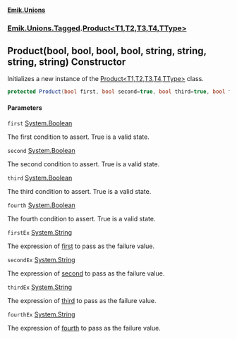 #### [Emik.Unions](index.md 'index')
### [Emik.Unions.Tagged](Emik.Unions.Tagged.md 'Emik.Unions.Tagged').[Product&lt;T1,T2,T3,T4,TType&gt;](Product_T1,T2,T3,T4,TType_.md 'Emik.Unions.Tagged.Product<T1,T2,T3,T4,TType>')

## Product(bool, bool, bool, bool, string, string, string, string) Constructor

Initializes a new instance of the [Product&lt;T1,T2,T3,T4,TType&gt;](Product_T1,T2,T3,T4,TType_.md 'Emik.Unions.Tagged.Product<T1,T2,T3,T4,TType>') class.

```csharp
protected Product(bool first, bool second=true, bool third=true, bool fourth=true, string? firstEx=null, string? secondEx=null, string? thirdEx=null, string? fourthEx=null);
```
#### Parameters

<a name='Emik.Unions.Tagged.Product_T1,T2,T3,T4,TType_.Product(bool,bool,bool,bool,string,string,string,string).first'></a>

`first` [System.Boolean](https://docs.microsoft.com/en-us/dotnet/api/System.Boolean 'System.Boolean')

The first condition to assert. True is a valid state.

<a name='Emik.Unions.Tagged.Product_T1,T2,T3,T4,TType_.Product(bool,bool,bool,bool,string,string,string,string).second'></a>

`second` [System.Boolean](https://docs.microsoft.com/en-us/dotnet/api/System.Boolean 'System.Boolean')

The second condition to assert. True is a valid state.

<a name='Emik.Unions.Tagged.Product_T1,T2,T3,T4,TType_.Product(bool,bool,bool,bool,string,string,string,string).third'></a>

`third` [System.Boolean](https://docs.microsoft.com/en-us/dotnet/api/System.Boolean 'System.Boolean')

The third condition to assert. True is a valid state.

<a name='Emik.Unions.Tagged.Product_T1,T2,T3,T4,TType_.Product(bool,bool,bool,bool,string,string,string,string).fourth'></a>

`fourth` [System.Boolean](https://docs.microsoft.com/en-us/dotnet/api/System.Boolean 'System.Boolean')

The fourth condition to assert. True is a valid state.

<a name='Emik.Unions.Tagged.Product_T1,T2,T3,T4,TType_.Product(bool,bool,bool,bool,string,string,string,string).firstEx'></a>

`firstEx` [System.String](https://docs.microsoft.com/en-us/dotnet/api/System.String 'System.String')

The expression of [first](Product_T1,T2,T3,T4,TType_..ctor(Boolean,Boolean,Boolean,Boolean,String,String,String,String).md#Emik.Unions.Tagged.Product_T1,T2,T3,T4,TType_.Product(bool,bool,bool,bool,string,string,string,string).first 'Emik.Unions.Tagged.Product<T1,T2,T3,T4,TType>.Product(bool, bool, bool, bool, string, string, string, string).first') to pass as the failure value.

<a name='Emik.Unions.Tagged.Product_T1,T2,T3,T4,TType_.Product(bool,bool,bool,bool,string,string,string,string).secondEx'></a>

`secondEx` [System.String](https://docs.microsoft.com/en-us/dotnet/api/System.String 'System.String')

The expression of [second](Product_T1,T2,T3,T4,TType_..ctor(Boolean,Boolean,Boolean,Boolean,String,String,String,String).md#Emik.Unions.Tagged.Product_T1,T2,T3,T4,TType_.Product(bool,bool,bool,bool,string,string,string,string).second 'Emik.Unions.Tagged.Product<T1,T2,T3,T4,TType>.Product(bool, bool, bool, bool, string, string, string, string).second') to pass as the failure value.

<a name='Emik.Unions.Tagged.Product_T1,T2,T3,T4,TType_.Product(bool,bool,bool,bool,string,string,string,string).thirdEx'></a>

`thirdEx` [System.String](https://docs.microsoft.com/en-us/dotnet/api/System.String 'System.String')

The expression of [third](Product_T1,T2,T3,T4,TType_..ctor(Boolean,Boolean,Boolean,Boolean,String,String,String,String).md#Emik.Unions.Tagged.Product_T1,T2,T3,T4,TType_.Product(bool,bool,bool,bool,string,string,string,string).third 'Emik.Unions.Tagged.Product<T1,T2,T3,T4,TType>.Product(bool, bool, bool, bool, string, string, string, string).third') to pass as the failure value.

<a name='Emik.Unions.Tagged.Product_T1,T2,T3,T4,TType_.Product(bool,bool,bool,bool,string,string,string,string).fourthEx'></a>

`fourthEx` [System.String](https://docs.microsoft.com/en-us/dotnet/api/System.String 'System.String')

The expression of [fourth](Product_T1,T2,T3,T4,TType_..ctor(Boolean,Boolean,Boolean,Boolean,String,String,String,String).md#Emik.Unions.Tagged.Product_T1,T2,T3,T4,TType_.Product(bool,bool,bool,bool,string,string,string,string).fourth 'Emik.Unions.Tagged.Product<T1,T2,T3,T4,TType>.Product(bool, bool, bool, bool, string, string, string, string).fourth') to pass as the failure value.